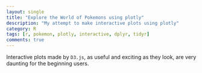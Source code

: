 ```yaml
---
layout: single
title: "Explore the World of Pokemons using plotly"
description: "My attempt to make interactive plots using plotly"
category: R
tags: [r, pokemon, plotly, interactive, dplyr, tidyr]
comments: true
---
```


Interactive plots made by `D3.js`, as useful and exciting as they look, are very daunting for the beginning users. 
